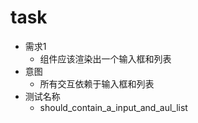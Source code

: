 # task
* 需求1
    * 组件应该渲染出一个输入框和列表
* 意图
    * 所有交互依赖于输入框和列表
* 测试名称
    * should_contain_a_input_and_aul_list
 